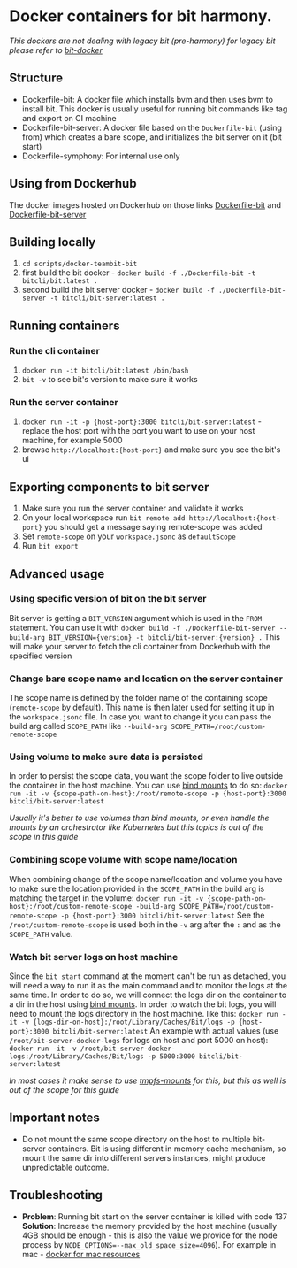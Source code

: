 # Docker containers for bit harmony.

_This dockers are not dealing with legacy bit (pre-harmony) for legacy bit please refer to [bit-docker](https://github.com/teambit/bit-docker)_

## Structure

- Dockerfile-bit: A docker file which installs bvm and then uses bvm to install bit. This docker is usually useful for running bit commands like tag and export on CI machine
- Dockerfile-bit-server: A docker file based on the `Dockerfile-bit` (using from) which creates a bare scope, and initializes the bit server on it (bit start)
- Dockerfile-symphony: For internal use only

## Using from Dockerhub

The docker images hosted on Dockerhub on those links [Dockerfile-bit](https://hub.docker.com/r/bitcli/bit) and [Dockerfile-bit-server](https://hub.docker.com/r/bitcli/bit-server)

## Building locally

1. `cd scripts/docker-teambit-bit`
1. first build the bit docker - `docker build -f ./Dockerfile-bit -t bitcli/bit:latest .`
1. second build the bit server docker - `docker build -f ./Dockerfile-bit-server -t bitcli/bit-server:latest .`

## Running containers

### Run the cli container

1. `docker run -it bitcli/bit:latest /bin/bash`
1. `bit -v` to see bit's version to make sure it works

### Run the server container

1. `docker run -it -p {host-port}:3000 bitcli/bit-server:latest` - replace the host port with the port you want to use on your host machine, for example 5000
1. browse `http://localhost:{host-port}` and make sure you see the bit's ui

## Exporting components to bit server

1. Make sure you run the server container and validate it works
2. On your local workspace run `bit remote add http://localhost:{host-port}` you should get a message saying remote-scope was added
3. Set `remote-scope` on your `workspace.jsonc` as `defaultScope`
4. Run `bit export`

## Advanced usage

### Using specific version of bit on the bit server

Bit server is getting a `BIT_VERSION` argument which is used in the `FROM` statement. You can use it with `docker build -f ./Dockerfile-bit-server --build-arg BIT_VERSION={version} -t bitcli/bit-server:{version} .`
This will make your server to fetch the cli container from Dockerhub with the specified version

### Change bare scope name and location on the server container

The scope name is defined by the folder name of the containing scope (`remote-scope` by default).
This name is then later used for setting it up in the `workspace.jsonc` file.
In case you want to change it you can pass the build arg called `SCOPE_PATH` like `--build-arg SCOPE_PATH=/root/custom-remote-scope`

### Using volume to make sure data is persisted

In order to persist the scope data, you want the scope folder to live outside the container in the host machine.
You can use [bind mounts](https://docs.docker.com/storage/bind-mounts/) to do so:
`docker run -it -v {scope-path-on-host}:/root/remote-scope -p {host-port}:3000 bitcli/bit-server:latest`

_Usually it's better to use volumes than bind mounts, or even handle the mounts by an orchestrator like Kubernetes but this topics is out of the scope in this guide_

### Combining scope volume with scope name/location

When combining change of the scope name/location and volume you have to make sure the location provided in the `SCOPE_PATH` in the build arg is matching the target in the volume:
`docker run -it -v {scope-path-on-host}:/root/custom-remote-scope -build-arg SCOPE_PATH=/root/custom-remote-scope -p {host-port}:3000 bitcli/bit-server:latest`
See the `/root/custom-remote-scope` is used both in the `-v` arg after the `:` and as the `SCOPE_PATH` value.

### Watch bit server logs on host machine

Since the `bit start` command at the moment can't be run as detached, you will need a way to run it as the main command and to monitor the logs at the same time.
In order to do so, we will connect the logs dir on the container to a dir in the host using [bind mounts](https://docs.docker.com/storage/bind-mounts/).
In order to watch the bit logs, you will need to mount the logs directory in the host machine. like this:
`docker run -it -v {logs-dir-on-host}:/root/Library/Caches/Bit/logs -p {host-port}:3000 bitcli/bit-server:latest`
An example with actual values (use `/root/bit-server-docker-logs` for logs on host and port 5000 on host):
`docker run -it -v /root/bit-server-docker-logs:/root/Library/Caches/Bit/logs -p 5000:3000 bitcli/bit-server:latest`

_In most cases it make sense to use [tmpfs-mounts](https://docs.docker.com/storage/tmpfs/) for this, but this as well is out of the scope for this guide_

## Important notes

- Do not mount the same scope directory on the host to multiple bit-server containers.
  Bit is using different in memory cache mechanism, so mount the same dir into different servers instances, might produce unpredictable outcome.

## Troubleshooting

- **Problem**: Running bit start on the server container is killed with code 137
  **Solution**: Increase the memory provided by the host machine (usually 4GB should be enough - this is also the value we provide for the node process by `NODE_OPTIONS=--max_old_space_size=4096`). For example in mac - [docker for mac resources](https://docs.docker.com/docker-for-mac/#resources)
